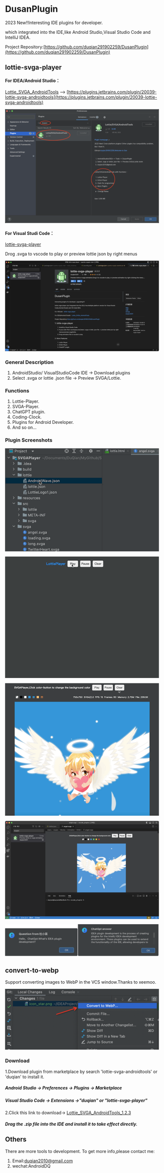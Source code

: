 # DusanPlugin

2023 New!!Interesting IDE plugins for developer.

which integrated into the IDE,like Android Studio,Visual Studio Code and IntelliJ IDEA.

Project Repository:[https://github.com/duqian291902259/DusanPlugin](https://github.com/duqian291902259/DusanPlugin)

## lottie-svga-player


#### For IDEA/Android Studio：

[Lottie_SVGA_AndroidTools](https://plugins.jetbrains.com/plugin/20039-lottie-svga-androidtools?preview=true)
--> [https://plugins.jetbrains.com/plugin/20039-lottie-svga-androidtools](https://plugins.jetbrains.com/plugin/20039-lottie-svga-androidtools)

![Lottie_SVGA_AndroidTools](https://github.com/duqian291902259/DusanPlugin/raw/HEAD/screenshot/Lottie-SVGA-Player-Plugin.png)

#### For Visual Studi Code：

[lottie-svga-player](https://marketplace.visualstudio.com/items?itemName=duqian3201.lottie-svga-player)

Drog .svga to vscode to play or preview lottie json by right menus

![lottie-svga-player-vscode](https://github.com/duqian291902259/DusanPlugin/raw/HEAD/screenshot/lottie-svga-player-vscode.png)

### General Description 

1. AndroidStudio/ VisualStudioCode IDE -> Download plugins
1. Select .svga or lottie .json file -> Preview SVGA/Lottie.

### Functions

1. Lottie-Player.
1. SVGA-Player.
1. ChatGPT plugin.
1. Coding-Clock.
1. Plugins for Android Developer.
1. And so on...

### Plugin Screenshots
![lottie_svga_preivewer](https://github.com/duqian291902259/DusanPlugin/raw/HEAD/screenshot/lottie_preivew_min.gif)

![lottie_player](https://github.com/duqian291902259/DusanPlugin/raw/HEAD/screenshot/lottie_player_min.gif)

![svga_player](https://github.com/duqian291902259/DusanPlugin/raw/HEAD/screenshot/svga_player_min.gif)

![lottie-svga-player-vscode](https://github.com/duqian291902259/DusanPlugin/raw/HEAD/screenshot/lottie-svga-player-vscode3.png)

![chatgpt-demo](https://github.com/duqian291902259/DusanPlugin/raw/HEAD/screenshot/chatgpt-demo.png)

## convert-to-webp

Support converting images to WebP in the VCS window.Thanks to xeemoo.

![convert-to-webp](https://github.com/duqian291902259/DusanPlugin/raw/HEAD/screenshot/convert-to-webp.png)

### Download
1.Download plugin from marketplace by search 'lottie-svga-androidtools' or 'duqian' to install it.

##### Android Studio -> Preferences -> Plugins -> Marketplace
##### Visual Studio Code -> Extensions ->"duqian" or "lottie-svga-player"

2.Click this link to download->
[Lottie_SVGA_AndroidTools_1.2.3](https://github.com/duqian291902259/DusanPlugin/raw/HEAD/release/DusanPlugin-1.2.3.zip)

##### Drag the .zip file into the IDE and install it to take effect directly.


## Others
There are more tools to development. To get more info,please contact me:

1. Email:duqian2010@gmail.com 
2. wechat:AndroidDQ
